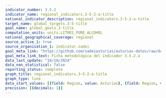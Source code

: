 ```yaml
---
indicator_number: 3.5.2
indicator_name: regional_indicators.3-5-2-a-title
national_indicator_description: regional_indicators.3-5-2-a-title
target_name: global_targets.3-5-title
goal_name: global_goals.3-title
computation_units: units.LITRES_PURE_ALCOHOL
national_geographical_coverage: regional
source_active_1: true
source_organisation_1: indicator.sadei
goal_meta_link: "https://github.com/sadeiasturias/asturias-datos/raw/develop/descargas/metodologia/3.5.2.a.pdf"
goal_meta_link_text: Ficha metodológica del indicador 3.5.2.a
data_last_update: "16/10/2024"
data_non_statistical: false
reporting_status: complete
graph_title: regional_indicators.3-5-2-a-title
graph_type: line
data_start_values: [{field: Region, value: Asturias}, {field: Region, value: España}]
precision: [{decimals: 1}]
---
```

